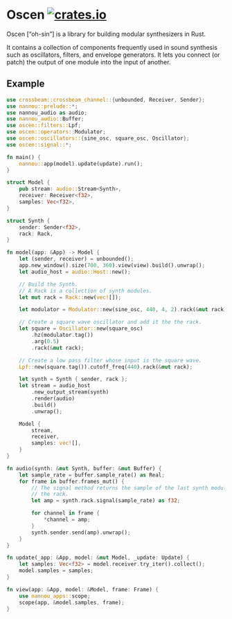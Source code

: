 # Oscen [![crates.io](https://img.shields.io/crates/v/oscen.svg)](https://crates.io/crates/oscen)

Oscen [“oh-sin”] is a library for building modular synthesizers in Rust.

It contains a collection of components frequently used in sound synthesis
such as oscillators, filters, and envelope generators. It lets you
connect (or patch) the output of one module into the input of another.

## Example

```Rust
use crossbeam::crossbeam_channel::{unbounded, Receiver, Sender};
use nannou::prelude::*;
use nannou_audio as audio;
use nannou_audio::Buffer;
use oscen::filters::Lpf;
use oscen::operators::Modulator;
use oscen::oscillators::{sine_osc, square_osc, Oscillator};
use oscen::signal::*;

fn main() {
    nannou::app(model).update(update).run();
}

struct Model {
    pub stream: audio::Stream<Synth>,
    receiver: Receiver<f32>,
    samples: Vec<f32>,
}

struct Synth {
    sender: Sender<f32>,
    rack: Rack,
}

fn model(app: &App) -> Model {
    let (sender, receiver) = unbounded();
    app.new_window().size(700, 360).view(view).build().unwrap();
    let audio_host = audio::Host::new();

    // Build the Synth.
    // A Rack is a collection of synth modules.
    let mut rack = Rack::new(vec![]);

    let modulator = Modulator::new(sine_osc, 440, 4, 2).rack(&mut rack);

    // Create a square wave oscillator and add it the the rack.
    let square = Oscillator::new(square_osc)
        .hz(modulator.tag())
        .arg(0.5)
        .rack(&mut rack);

    // Create a low pass filter whose input is the square wave.
    Lpf::new(square.tag()).cutoff_freq(440).rack(&mut rack);

    let synth = Synth { sender, rack };
    let stream = audio_host
        .new_output_stream(synth)
        .render(audio)
        .build()
        .unwrap();

    Model {
        stream,
        receiver,
        samples: vec![],
    }
}

fn audio(synth: &mut Synth, buffer: &mut Buffer) {
    let sample_rate = buffer.sample_rate() as Real;
    for frame in buffer.frames_mut() {
        // The signal method returns the sample of the last synth module in
        // the rack.
        let amp = synth.rack.signal(sample_rate) as f32;

        for channel in frame {
            *channel = amp;
        }
        synth.sender.send(amp).unwrap();
    }
}

fn update(_app: &App, model: &mut Model, _update: Update) {
    let samples: Vec<f32> = model.receiver.try_iter().collect();
    model.samples = samples;
}

fn view(app: &App, model: &Model, frame: Frame) {
    use nannou_apps::scope;
    scope(app, &model.samples, frame);
}
```
